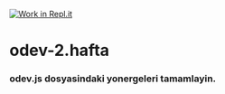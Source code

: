 [![Work in Repl.it](https://classroom.github.com/assets/work-in-replit-14baed9a392b3a25080506f3b7b6d57f295ec2978f6f33ec97e36a161684cbe9.svg)](https://classroom.github.com/online_ide?assignment_repo_id=3793788&assignment_repo_type=AssignmentRepo)
# odev-2.hafta
### odev.js dosyasindaki yonergeleri tamamlayin.
